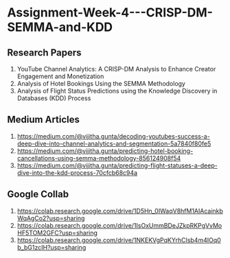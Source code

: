 # Assignment-Week-4---CRISP-DM-SEMMA-and-KDD

## Research Papers
1. YouTube Channel Analytics: A CRISP-DM Analysis to
Enhance Creator Engagement and Monetization
2. Analysis of Hotel Bookings Using the SEMMA
Methodology
3. Analysis of Flight Status Predictions using the
Knowledge Discovery in Databases (KDD) Process

## Medium Articles
1. https://medium.com/@vijitha.gunta/decoding-youtubes-success-a-deep-dive-into-channel-analytics-and-segmentation-5a7840f80fe5
2. https://medium.com/@vijitha.gunta/predicting-hotel-booking-cancellations-using-semma-methodology-856124908f54
3. https://medium.com/@vijitha.gunta/predicting-flight-statuses-a-deep-dive-into-the-kdd-process-70cfcb68c94a

## Google Collab
1. https://colab.research.google.com/drive/1D5Hn_0IWaqV8hfM1AIAcainkbWqAgCo2?usp=sharing
2. https://colab.research.google.com/drive/1IsOxUmmBDeJZkpRKPgVvMoHF5TOM2GFC?usp=sharing
3. https://colab.research.google.com/drive/1NKEKVgPqKYrhCIsb4m4IOq0b_bG1zcIH?usp=sharing
